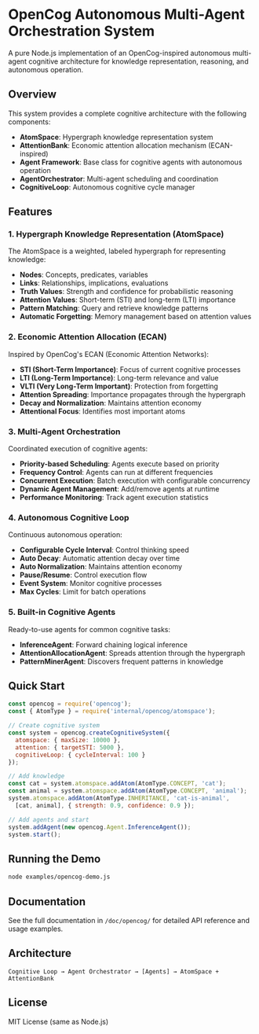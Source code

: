 # OpenCog Autonomous Multi-Agent Orchestration System

A pure Node.js implementation of an OpenCog-inspired autonomous multi-agent cognitive architecture for knowledge representation, reasoning, and autonomous operation.

## Overview

This system provides a complete cognitive architecture with the following components:

- **AtomSpace**: Hypergraph knowledge representation system
- **AttentionBank**: Economic attention allocation mechanism (ECAN-inspired)
- **Agent Framework**: Base class for cognitive agents with autonomous operation
- **AgentOrchestrator**: Multi-agent scheduling and coordination
- **CognitiveLoop**: Autonomous cognitive cycle manager

## Features

### 1. Hypergraph Knowledge Representation (AtomSpace)

The AtomSpace is a weighted, labeled hypergraph for representing knowledge:

- **Nodes**: Concepts, predicates, variables
- **Links**: Relationships, implications, evaluations
- **Truth Values**: Strength and confidence for probabilistic reasoning
- **Attention Values**: Short-term (STI) and long-term (LTI) importance
- **Pattern Matching**: Query and retrieve knowledge patterns
- **Automatic Forgetting**: Memory management based on attention values

### 2. Economic Attention Allocation (ECAN)

Inspired by OpenCog's ECAN (Economic Attention Networks):

- **STI (Short-Term Importance)**: Focus of current cognitive processes
- **LTI (Long-Term Importance)**: Long-term relevance and value
- **VLTI (Very Long-Term Important)**: Protection from forgetting
- **Attention Spreading**: Importance propagates through the hypergraph
- **Decay and Normalization**: Maintains attention economy
- **Attentional Focus**: Identifies most important atoms

### 3. Multi-Agent Orchestration

Coordinated execution of cognitive agents:

- **Priority-based Scheduling**: Agents execute based on priority
- **Frequency Control**: Agents can run at different frequencies
- **Concurrent Execution**: Batch execution with configurable concurrency
- **Dynamic Agent Management**: Add/remove agents at runtime
- **Performance Monitoring**: Track agent execution statistics

### 4. Autonomous Cognitive Loop

Continuous autonomous operation:

- **Configurable Cycle Interval**: Control thinking speed
- **Auto Decay**: Automatic attention decay over time
- **Auto Normalization**: Maintains attention economy
- **Pause/Resume**: Control execution flow
- **Event System**: Monitor cognitive processes
- **Max Cycles**: Limit for batch operations

### 5. Built-in Cognitive Agents

Ready-to-use agents for common cognitive tasks:

- **InferenceAgent**: Forward chaining logical inference
- **AttentionAllocationAgent**: Spreads attention through the hypergraph
- **PatternMinerAgent**: Discovers frequent patterns in knowledge

## Quick Start

```javascript
const opencog = require('opencog');
const { AtomType } = require('internal/opencog/atomspace');

// Create cognitive system
const system = opencog.createCognitiveSystem({
  atomspace: { maxSize: 10000 },
  attention: { targetSTI: 5000 },
  cognitiveLoop: { cycleInterval: 100 }
});

// Add knowledge
const cat = system.atomspace.addAtom(AtomType.CONCEPT, 'cat');
const animal = system.atomspace.addAtom(AtomType.CONCEPT, 'animal');
system.atomspace.addAtom(AtomType.INHERITANCE, 'cat-is-animal', 
  [cat, animal], { strength: 0.9, confidence: 0.9 });

// Add agents and start
system.addAgent(new opencog.Agent.InferenceAgent());
system.start();
```

## Running the Demo

```bash
node examples/opencog-demo.js
```

## Documentation

See the full documentation in `/doc/opencog/` for detailed API reference and usage examples.

## Architecture

```
Cognitive Loop → Agent Orchestrator → [Agents] → AtomSpace + AttentionBank
```

## License

MIT License (same as Node.js)

